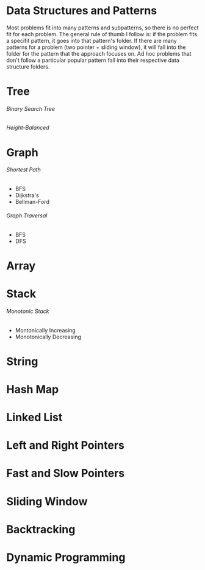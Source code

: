 # Data Structures and Patterns
Most problems fit into many patterns and subpatterns, so there is no perfect fit for each problem. The general rule of thumb I follow is: if the problem fits a specifit pattern, it goes into that pattern's folder. If there are many patterns for a problem (two pointer + sliding window), it will fall into the folder for the pattern that the approach focuses on. Ad hoc problems that don't follow a particular popular pattern fall into their respective data structure folders.
# Tree
###### Binary Search Tree
###### Height-Balanced
# Graph
###### Shortest Path
- BFS
- Dijkstra's
- Bellman-Ford
###### Graph Traversal
- BFS
- DFS
# Array
# Stack
###### Monotonic Stack
- Montonically Increasing
- Monotonically Decreasing
# String
# Hash Map
# Linked List
# Left and Right Pointers
# Fast and Slow Pointers
# Sliding Window
# Backtracking
# Dynamic Programming
